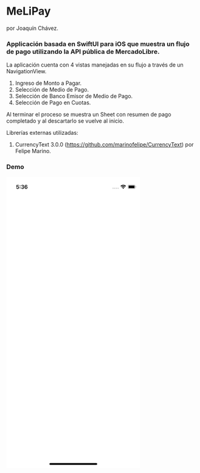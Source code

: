 # MeLiPay
por Joaquín Chávez.

### Applicación basada en SwiftUI para iOS que muestra un flujo de pago utilizando la API pública de MercadoLibre.

La aplicación cuenta con 4 vistas manejadas en su flujo a través de un NavigationView.

1. Ingreso de Monto a Pagar.
2. Selección de Medio de Pago.
3. Selección de Banco Emisor de Medio de Pago.
4. Selección de Pago en Cuotas.

Al terminar el proceso se muestra un Sheet con resumen de pago completado y al descartarlo se vuelve al inicio.

Librerías externas utilizadas: 
1. CurrencyText 3.0.0 (https://github.com/marinofelipe/CurrencyText) por Felipe Marino.

### Demo

![](https://github.com/jqnchvz/MeLiPay/blob/master/DemoMeLiPay.gif)
